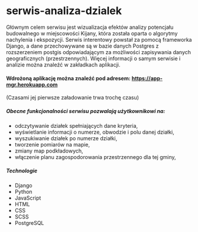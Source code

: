 # serwis-analiza-dzialek

Głównym celem serwisu jest wizualizacja efektów analizy potencjału budowalnego w miejscowości Kijany, która została oparta o algorytmy  nachylenia i ekspozycji. Serwis interentowy powstał za pomocą frameworka Django, a dane przechowywane są w bazie danych Postgres z rozszerzeniem postgis odpowiadającym za możliwości zapisywania danych geograficznych (przestrzennych). Więcej informacji o samym serwisie i analizie można znaleźć w zakładkach aplikacji.

####  Wdrożoną aplikację można znaleźć pod adresem: https://app-mgr.herokuapp.com
(Czasami jej pierwsze załadowanie trwa trochę czasu)

##### Obecne funkcjonalności serwisu pozwalają użytkownikowi na:
- odczytywanie działek spełniających dane kryteria, 
- wyświetlanie informacji o numerze, obwodzie i polu danej działki, 
- wyszukiwanie działek po numerze działki, 
- tworzenie pomiarów na mapie, 
- zmiany map podkładowych, 
- włączenie planu zagospodorowania przestrzennego dla tej gminy, 

##### Technologie
- Django
- Python
- JavaScript
- HTML
- CSS
- SCSS
- PostgreSQL
